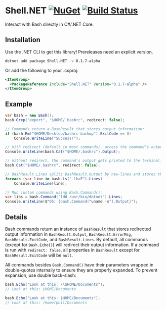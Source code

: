 # Shell.NET  [![NuGet](https://img.shields.io/nuget/v/Shell.NET.svg)](https://preview.nuget.org/packages/Shell.NET/) [![Build Status](https://travis-ci.org/phil-harmoniq/Shell.NET.svg?branch=master)](https://travis-ci.org/phil-harmoniq/Shell.NET)

Interact with Bash directly in C#/.NET Core.

## Installation

Use the .NET CLI to get this library! Prereleases need an explicit version.

```bash
dotnet add package Shell.NET -v 0.1.7-alpha
```

Or add the following to your .csproj:

```xml
<ItemGroup>
  <PackageReference Include="Shell.NET" Version="0.1.7-alpha" />
</ItemGroup>
```

## Example

```C#
var bash = new Bash();
bash.Grep("export", "$HOME/.bashrc", redirect: false);

// Commands return a BashResult that stores output information:
if (bash.Rm("$HOME/Desktop/bashrc-backup").ExitCode == 0)
    Console.WriteLine("Success!");

// With redirect (default in most commands), access the command's output from BashResult.Output:
Console.WriteLine(bash.Cat("$HOME/.bashrc").Output);

// Without redirect, the command's output gets printed to the terminal:
bash.Cat("$HOME/.bashrc", redirect: false);

// BashResult.Lines splits BashResult.Output by new-lines and stores the result as an array:
foreach (var line in bash.Ls("-lhaF").Lines)
    Console.WriteLine(line);

// Run custom commands using Bash.Command():
var libs = bash.Command("ldd /usr/bin/dotnet").Lines;
Console.WriteLine($"OS: {bash.Command("uname -s").Output}");
```

## Details

Bash commands return an instance of `BashResult` that stores redirected output information in `BashResult.Output`, `BashResult.ErrorMsg`, `BashResult.ExitCode`, and `BashResult.Lines`. By default, all commands (except for `Bash.Echo()`) will redirect their output information. If a command is run with `redirect: false`, all properties in `BashResult` except for `BashResult.ExitCode` will be `null`.

All commands besides `Bash.Command()` have their parameters wrapped in double-quotes internally to ensure they are properly expanded. To prevent expansion, use double back-slash:

```C#
bash.Echo("Look at this: \\$HOME/Documents");
// Look at this: $HOME/Documents

bash.Echo("Look at this: $HOME/Documents");
// Look at this: /home/phil/Documents
```
